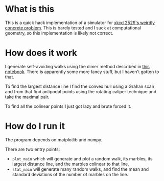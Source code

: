 # What is this
This is a quick hack implementation of a simulator for [xkcd 2529's weirdly concrete problem](https://xkcd.com/2529). This is barely tested and I suck at computational geometry, so this implementation is likely not correct.

# How does it work
I generate self-avoiding walks using the dimer method described in [this notebook](https://github.com/gabsens/SelfAvoidingWalk/blob/master/SAW.ipynb). There is apparently some more fancy stuff, but I haven't gotten to that.

To find the largest distance line I find the convex hull using a Grahan scan and from that find antipodal points using the rotating caliper technique and take the maximal pair.

To find all the colinear points I just got lazy and brute forced it.

# How do I run it

The program depends on matplotlib and numpy.

There are two entry points:

- `plot_main` which will generate and plot a random walk, its marbles, its largest distance line, and the marbles colinear to that line.
- `stat_main` will generate many random walks, and find the mean and standard deviations of the number of marbles on the line.
